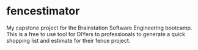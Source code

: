 # fencestimator
My capstone project for the Brainstation Software Engineering bootcamp. This is a free to use tool for DIYers to professionals to generate a quick shopping list and estimate for their fence project.

